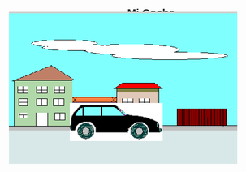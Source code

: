 # Mi Coche
<!DOCTYPE html PUBLIC "-//W3C//DTD XHTML 1.0 Transitional//EN"
"http://www.w3.org/TR/xhtml1/DTD/xhtml1-transitional.dtd">
<html>
<head>
<title>Mi coche</title> 
</head>
<body>
<h1>Mi coche</h1>
<div id="visor">
   <div id="fondouno">
      <img src="fondoCoche.gif" alt="fondo1" >
   </div>
   <div id="fondodos">
      <img src="fondoCoche.gif" alt="fondo2" >
   </div>
   <div id="micoche">
      <img src="coche.gif" alt="elCoche" >
   <div>
<style type="text/css">
* { margin: 0px auto; padding: 0px; }
h1 { font:bold 1.5em arial; text-align: center; padding: 0.5em ; }
#visor { position: absolute; top: 100px; left: 200px; width: 450px; 
         height: 300px; overflow: hidden; }
#fondouno { position: absolute; top: 0px; left: 0px; }
#fondodos { position: absolute; top: 0px; left: 450px; }
#micoche { position: absolute; top: 180px; left: 120px; }
</style> 
<script type="text/javascript">
window.onload = function() { //al cargarse la página ...
fondo1=document.getElementById("fondouno"); //referencia al primer fondo.
fondo2=document.getElementById("fondodos"); //referencia al segundo fondo
pararmover=setInterval(mover,50); //iniciar primer temporizador: movimiento
setInterval(repetir,2250); //iniciar segundo temporizador: repetición del ciclo. 
}
desplazar=0; //estado inicial del movimiento.
function mover() { //temporizador 1: movimiento
         desplazar-=10; //desplazar fondo1 -10px
         desplazar2=desplazar+450; //desplazar fondo2 a la vez
         posicion1=desplazar+"px"; //preparar para código CSS fondo1
         posicion2=desplazar2+"px"; //preparar para código CSS fondo1
         fondo1.style.left=posicion1; //cambiar posición fondo1 mediante CSS
         fondo2.style.left=posicion2; //cambiar posición fondo2
         }
function repetir() { //temporizador 2: repetir ciclo
         fondo1.style.left="0px"; //posición inicial de fondo1
         fondo2.style.left="450px"; //posición inicial de fondo2
         desplazar=0; //posicion inicial referencia de movimiento.
         }			
</script>
</div>
</body>
</html>
